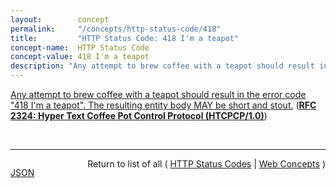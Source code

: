 ```yaml
---
layout:        concept
permalink:     "/concepts/http-status-code/418"
title:         "HTTP Status Code: 418 I'm a teapot"
concept-name:  HTTP Status Code
concept-value: 418 I'm a teapot
description: "Any attempt to brew coffee with a teapot should result in the error code \"418 I'm a teapot\". The resulting entity body MAY be short and stout."
---
```


[Any attempt to brew coffee with a teapot should result in the error code "418 I'm a teapot". The resulting entity body MAY be short and stout.](https://datatracker.ietf.org/doc/html/rfc2324#section-2.3.2 "Read documentation for HTTP Status Code &#34;418&#34;") (**[RFC 2324: Hyper Text Coffee Pot Control Protocol (HTCPCP/1.0)](/specs/IETF/RFC/2324 "This document describes HTCPCP, a protocol for controlling, monitoring, and diagnosing coffee pots.")**)

<br/>
<hr/>

<p style="float : left"><a href="./418.json" title="JSON representing this particular Web Concept value">JSON</a></p>
<p style="text-align: right">Return to list of all ( <a href="../http-status-code/">HTTP Status Codes</a> | <a href="../">Web Concepts</a> )</p>
